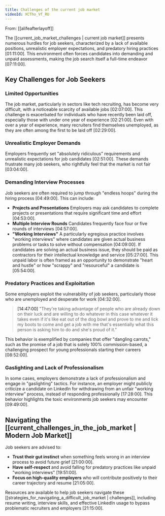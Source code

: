 ```yaml
---
title: Challenges of the current job market
videoId: XCTho_Vf_RU
---
```


From: [[alifeafterlayoff]] <br/> 

The [[current_job_market_challenges | current job market]] presents numerous hurdles for job seekers, characterized by a lack of available positions, unrealistic employer expectations, and predatory hiring practices <a class="yt-timestamp" data-t="01:11:00">[01:11:00]</a>. This environment often forces candidates into demanding and unpaid assessments, making the job search itself a full-time endeavor <a class="yt-timestamp" data-t="07:11:00">[07:11:00]</a>.

## Key Challenges for Job Seekers

### Limited Opportunities
The job market, particularly in sectors like tech recruiting, has become very difficult, with a noticeable scarcity of available jobs <a class="yt-timestamp" data-t="02:07:00">[02:07:00]</a>. This challenge is exacerbated for individuals who have recently been laid off, especially those with under one year of experience <a class="yt-timestamp" data-t="02:21:00">[02:21:00]</a>. Even with over a year of experience, many recruiters find themselves unemployed, as they are often among the first to be laid off <a class="yt-timestamp" data-t="02:29:00">[02:29:00]</a>.

### Unrealistic Employer Demands
Employers frequently set "absolutely ridiculous" requirements and unrealistic expectations for job candidates <a class="yt-timestamp" data-t="02:51:00">[02:51:00]</a>. These demands frustrate many job seekers, who rightfully feel that the market is not fair <a class="yt-timestamp" data-t="03:04:00">[03:04:00]</a>.

### Demanding Interview Processes
Job seekers are often required to jump through "endless hoops" during the hiring process <a class="yt-timestamp" data-t="04:49:00">[04:49:00]</a>. This can include:
*   **Projects and Presentations** Employers may ask candidates to complete projects or presentations that require significant time and effort <a class="yt-timestamp" data-t="04:53:00">[04:53:00]</a>.
*   **Multiple Interview Rounds** Candidates frequently face four or five rounds of interviews <a class="yt-timestamp" data-t="04:57:00">[04:57:00]</a>.
*   **"Working Interviews"** A particularly egregious practice involves "working interviews" where candidates are given actual business problems or tasks to solve without compensation <a class="yt-timestamp" data-t="04:09:00">[04:09:00]</a>. If candidates are solving an actual business issue, they should be paid as contractors for their intellectual knowledge and service <a class="yt-timestamp" data-t="05:27:00">[05:27:00]</a>. This unpaid labor is often framed as an opportunity to demonstrate "heart and hustle" or how "scrappy" and "resourceful" a candidate is <a class="yt-timestamp" data-t="05:54:00">[05:54:00]</a>.

### Predatory Practices and Exploitation
Some employers exploit the vulnerability of job seekers, particularly those who are unemployed and desperate for work <a class="yt-timestamp" data-t="04:32:00">[04:32:00]</a>.
> <a class="yt-timestamp" data-t="14:47:00">[14:47:00]</a> "They're taking advantage of people who are already down on their luck and are willing to do whatever in this case whatever it takes even if it's like eat out of the dog bowl and prove to me and lick my boots to come and get a job with me that's essentially what this person is asking him to do and she's proud of it."

This behavior is exemplified by companies that offer "dangling carrots," such as the promise of a job that is solely 100% commission-based, a challenging prospect for young professionals starting their careers <a class="yt-timestamp" data-t="08:52:00">[08:52:00]</a>.

### Gaslighting and Lack of Professionalism
In some cases, employers demonstrate a lack of professionalism and engage in "gaslighting" tactics. For instance, an employer might publicly criticize a candidate on LinkedIn for withdrawing from an unfair "working interview" process, instead of responding professionally <a class="yt-timestamp" data-t="17:28:00">[17:28:00]</a>. This behavior highlights the toxic environments job seekers may encounter <a class="yt-timestamp" data-t="09:49:00">[09:49:00]</a>.

## Navigating the [[current_challenges_in_the_job_market | Modern Job Market]]

Job seekers are advised to:
*   **Trust their gut instinct** when something feels wrong in an interview process to avoid future grief <a class="yt-timestamp" data-t="21:00:00">[21:00:00]</a>.
*   **Have self-respect** and avoid falling for predatory practices like unpaid "working interviews" <a class="yt-timestamp" data-t="19:51:00">[19:51:00]</a>.
*   **Focus on high-quality employers** who will contribute positively to their career trajectory and resume <a class="yt-timestamp" data-t="21:05:00">[21:05:00]</a>.

Resources are available to help job seekers navigate these [[strategies_for_navigating_a_difficult_job_market | challenges]], including resume writing, interview skills, and effective LinkedIn usage to bypass problematic recruiters and employers <a class="yt-timestamp" data-t="21:15:00">[21:15:00]</a>.
